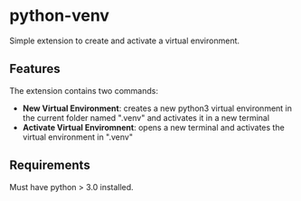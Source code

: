 # python-venv

Simple extension to create and activate a virtual environment.

## Features

The extension contains two commands:

* **New Virtual Environment**: creates a new python3 virtual environment in the current folder named ".venv" and activates it in a new terminal
* **Activate Virtual Enviromnent**: opens a new terminal and activates the virtual environment in ".venv"

## Requirements

Must have python > 3.0 installed.